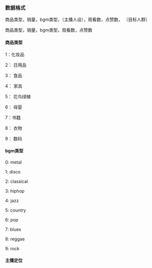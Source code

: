 ### 数据格式

商品类型，销量，bgm类型，（主播人设），观看数，点赞数， （目标人群）

商品类型，销量，bgm类型，观看数，点赞数

#### 商品类型

1：化妆品

2： 日用品

3： 食品

4： 家具

5： 花鸟绿植

6： 母婴

7：书籍

8： 衣物

9： 数码




#### bgm类型

0: metal

1: disco

2: classical

3: hiphop

4: jazz

5: country

6: pop

7: blues

8: reggae

9: rock



#### 主播定位

